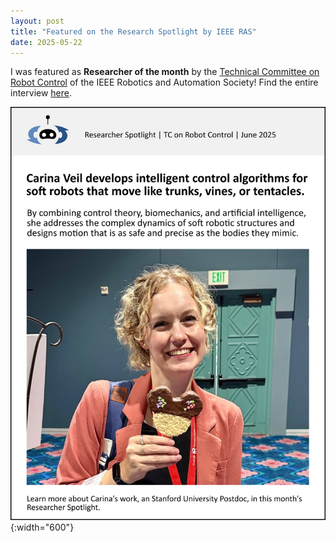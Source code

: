 ```yaml
---
layout: post
title: "Featured on the Research Spotlight by IEEE RAS"
date: 2025-05-22
---
```

I was featured as **Researcher of the month** by the [Technical Committee on Robot Control](https://www.linkedin.com/company/tc-on-robot-control-ieee-ras/posts/?feedView=all)  of the IEEE Robotics and Automation Society! Find the entire interview [here](https://ieee-ras-robot-control.github.io/spotlights/carina-veil-may2025/).

![IEEE Research Spotlight](/assets/img/news/ieee-ras-spotlight.jpeg){:width="600"}